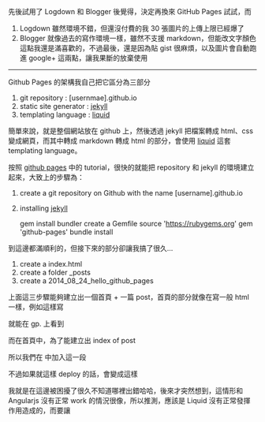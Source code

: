  
先後試用了 Logdown 和 Blogger 後覺得，決定再換來 GitHub Pages 試試，而

1. Logdown 雖然環境不錯，但還沒付費的我 30 張圖片的上傳上限已經爆了
1. Blogger 就像過去的寫作環境一樣，雖然不支援 markdown，但能改文字顏色這點我還是滿喜歡的，不過最後，還是因為貼 gist 很麻煩，以及圖片會自動跑進 google+ 這兩點，讓我果斷的放棄使用

---

Github Pages 的架構我自己把它區分為三部分

1. git repository			: [usernmae].github.io
1. static site generator 	: [jekyll][]
1. templating language		: [liquid][]

簡單來說，就是整個網站放在 github 上，然後透過 jekyll 把檔案轉成 html、css 變成網頁，而其中轉成 markdown 轉成 html 的部分，會使用 [liquid][] 這套 templating language。

按照 [github pages][] 中的 tutorial，很快的就能把 repository 和 jekyll 的環境建立起來，大致上的步驟為：

1. create a git repository on Github with the name [username].github.io
1. installing [jekyll][]

	gem install bundler
	create a Gemfile
		source 'https://rubygems.org'
		gem 'github-pages'
	bundle install

到這邊都滿順利的，但接下來的部分卻讓我搞了很久...

1. create a index.html
2. create a folder _posts
3. create a 2014_08_24_hello_github_pages

上面這三步驟能夠建立出一個首頁 + 一篇 post，首頁的部分就像在寫一般 html 一樣，例如這樣寫

<script src="https://gist.github.com/hiiamyes/ccd5b41ddde5b7be8b91.js?file=index_hello.html"></script>

就能在 gp. 上看到



而在首頁中，為了能建立出 index of post 

所以我們在 <body> 中加入這一段

<script src="https://gist.github.com/hiiamyes/ccd5b41ddde5b7be8b91.js?file=index_wrong"></script>

不過如果就這樣 deploy 的話，會變成這樣




我就是在這邊被困擾了很久不知道哪裡出錯哈哈，後來才突然想到，這情形和 Angularjs 沒有正常 work 的情況很像，所以推測，應該是 Liquid 沒有正常發揮作用造成的，而要讓


[img1]: ../img/2014-08-24/1 "haha"


[github pages]: https://pages.github.com/ "Github Pages"
[jekyll]: http://jekyllrb.com/ "Jekyll"
[liquid]: http://docs.shopify.com/themes/liquid-documentation/basics "Liquid"
[creating pages]: https://help.github.com/articles/creating-pages-with-the-automatic-generator "Creating Pages"




